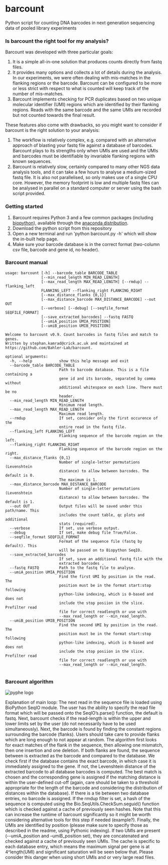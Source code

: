 # barcount
Python script for counting DNA barcodes in next generation sequencing data of pooled library experiments

### Is barcount the right tool for my analysis?

Barcount was developed with three particular goals: 
1. It is a simple all-in-one solution that produces counts directly from fastq files.
2. It provides many options and collects a lot of details during the analysis. In our experiments, we were often dealing with mis-matches in the flanking regions or the barcode. Barcount can be configured to be more or less strict with respect to what is counted will keep track of the number of mis-matches.
3. Barcount implements checking for PCR duplicates based on two unique molecular identifier (UMI) regions which are identified by their flanking regions. Reads with the same barcode and the same UMIs are recorded but not counted towards the final result.

These features also come with drawbacks, so you might want to consider if barcount is the right solution to your analysis:
1. The workflow is relatively complex, e.g. compared with an alternative approach of blasting your fastq file against a database of barcodes. Barcount plays to its strengths only when UMIs are used and the UMIs and barcodes must be identifiable by invariable flanking regions with known sequences. 
2. Barcount is relatively slow, certainly compared to many other NGS data analysis tools, and it can take a few hours to analyse a medium-sized fastq file. It is also not parallelised, so only makes use of a single CPU core. However, the memory footprint is low and multiple fastq files can be analysed in parallel on a standard computer or server using the bash script provided. 


### Getting started
1. Barcount requires Python 3 and a few common packages (including [biopython](https://biopython.org/)), available through the [anaconda distribution](https://www.anaconda.com/distribution/).
2. Download the python script from this repository
3. Open a new terminal and run 'python barcount.py -h' which will show the in-built help page.
4. Make sure your barcode database is in the correct format (two-column csv file, barcode and gene id, no header).

### Barcount manual

```
usage: barcount [-h] --barcode_table BARCODE_TABLE
                [--min_read_length MIN_READ_LENGTH]
                [--max_read_length MAX_READ_LENGTH] [--rmdup] --flanking_left
                FLANKING_LEFT --flanking_right FLANKING_RIGHT
                [--max_distance_flanks {0,1}]
                [--max_distance_barcode MAX_DISTANCE_BARCODE] --out OUT
                [--verbose] [--debug] [--seqfile_format SEQFILE_FORMAT]
                [--save_extracted_barcodes] --fastq FASTQ
                [--umiA_position UMIA_POSITION]
                [--umiB_position UMIB_POSITION]

Welcome to barcount v0.9. Count barcodes in fastq files and match to genes.
Written by stephan.kamrad@crick.ac.uk and maintained at
https://github.com/Bahler-Lab/barcount.

optional arguments:
  -h, --help            show this help message and exit
  --barcode_table BARCODE_TABLE
                        Path to barcode database. This is a file containing a
                        gene id and its barcode, separated by comma without
                        additional whitespace on each line. There must be no
                        header.
  --min_read_length MIN_READ_LENGTH
                        Minimum read length.
  --max_read_length MAX_READ_LENGTH
                        Maximum read length.
  --rmdup               If set, consider only the first occurence of the
                        entire read in the fastq file.
  --flanking_left FLANKING_LEFT
                        Flanking sequence of the barcode region on the left.
  --flanking_right FLANKING_RIGHT
                        Flanking sequence of the barcode region on the right.
  --max_distance_flanks {0,1}
                        Number of single-letter permutations (Levenshtein
                        distance) to allow between barcodes. The default is 0.
                        The maximum is 1.
  --max_distance_barcode MAX_DISTANCE_BARCODE
                        Number of single-letter permutations (Levenshtein
                        distance) to allow between barcodes. The default is 1.
  --out OUT             Output files will be saved under this path/name. This
                        includes the count table, qc plots and additional
                        stats (required).
  --verbose             If set, use verbose output.
  --debug               If set, make debug file True/False.
  --seqfile_format SEQFILE_FORMAT
                        Format of the sequence file (fastq by default). This
                        will be passed on to Biopython SeqIO.
  --save_extracted_barcodes
                        If set, save an additional fastq file with the
                        extracted barcodes .
  --fastq FASTQ         Path to the fastq file to analyse.
  --umiA_position UMIA_POSITION
                        Find the first UMI by position in the read. The
                        position must be in the format start:stop following
                        python-like indexing, which is 0-based and does not
                        include the stop posiion in the slice. Prefilter read
                        file for correct readlength or use with
                        --max_read_length or --min_read_length.
  --umiB_position UMIB_POSITION
                        Find the second UMI by position in the read. The
                        position must be in the format start:stop following
                        python-like indexing, which is 0-based and does not
                        include the stop posiion in the slice. Prefilter read
                        file for correct readlength or use with
                        --max_read_length or --min_read_length.
						
```

### Barcount algorithm

![pyphe logo](https://github.com/Bahler-Lab/barcount/blob/master/documentation/algorithm.png)

Explanation of main loop: The next read in the sequence file is loaded using BioPython SeqIO module. The user has the ability to specify the read file format which will be passed onto the SeqIO’s.parse() function, the default is fastq. Next, barcount checks if the read-length is within the upper and lower limits set by the user (do not necessarily have to be used simultaneously). Next, the barcode is found by finding the constant regions surrounding the barcode (flanks). Users should take care to provide flanks which are long enough to not appear at random. The algorithm first looks for exact matches of the flank in the sequence, then allowing one mismatch, then one insertion and one deletion. If both flanks are found, the sequence between is extracted as the barcode and compared to the database. We check first if the database contains the exact barcode, in which case it is immediately assigned to the gene. If not, the Levenshtein distance of the extracted barcode to all database barcodes is computed. The best match is chosen and the corresponding gene is assigned if the matching distance is within the user-defined cut-off (again, care should be taken to a threshold appropriate for the length of the barcode and considering the distribution of distances within the database). If there is a tie between two database entries, no barcode is assigned. If the rmdup filter is set, a hash of the sequence is computed using the Bio.SeqUtils.CheckSum.seguid() function which is checked against a cache of previously seen hashes. Note that this can increase the runtime of barcount significantly so it might be worth considering alternative tools for this step if needed (example?). Finally, the UMIs are identified by position (please make sure to specify those as described in the readme, using Pythonic indexing). If two UMIs are present (--umiA_position and –umiB_position set), they are concatenated and checked against a cache of previously seen UMIs. The cache is specific to each database entry, which means the maximum signal per gene is at 4^length(UMI) and significant saturation will be seen below that. Please consider this danger when using short UMIs and or very large read files. 

